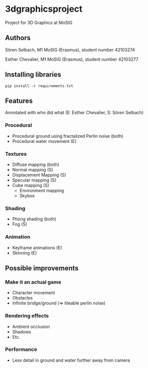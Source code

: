 # 3dgraphicsproject
Project for 3D Graphics at MoSIG


## Authors

Sören Selbach, M1 MoSIG (Erasmus), student number 42103274

Esther Chevalier, M1 MoSIG (Erasmus), student number 42103277

## Installing libraries

```pip install -r requirements.txt```

## Features

Annotated with who did what (E: Esther Chevalier, S: Sören Selbach)
### Procedural

- Procedural ground using fractalized Perlin noise (both)
- Procedural water movement (E)

### Textures

- Diffuse mapping (both)
- Normal mapping (S)
- Displacement Mapping (S)
- Specular mapping (S)
- Cube mapping (S)
    - Environment mapping
    - Skybox

### Shading

- Phong shading (both)
- Fog (S)

### Animation
- Keyframe animations (E)
- Skinning (E)

## Possible improvements
### Make it an actual game
- Character movement
- Obstacles
- Infinite bridge/ground (⇒ tileable perlin noise)
### Rendering effects
- Ambient occlusion
- Shadows
- Etc.
### Performance
- Less detail in ground and water further away from camera

